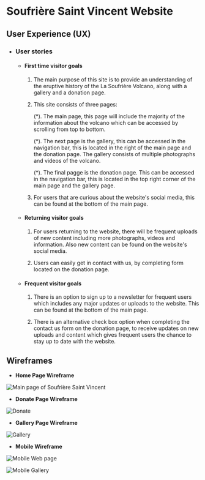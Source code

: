 # Soufrière Saint Vincent Website


## User Experience (UX)

- ###     User stories

   
    - ####   First time visitor goals



        1. The main purpose of this site is to provide an understanding of the eruptive history of the La Soufrière Volcano, along with a gallery and a donation page.

        2. This site consists of three pages:
        
        
           (*). The main page, this page will include the majority of the information about the volcano which can be accessed by scrolling from top to bottom.
        
        
           (*). The next page is the gallery, this can be accessed in the navigation bar, this is located in the right of the main page and the donation page. The gallery consists of multiple photographs and videos of the volcano.

           (*). The final pagge is the donation page. This can be accessed in the navigation bar, this is located in the top right corner of the main page and the gallery page.

        3. For users that are curious about the website's social media, this can be found at the bottom of the main page.


    -  ####   Returning visitor goals


        1. For users returning to the website, there will be frequent uploads of new content including more photographs, videos and information. Also new content can be found on the website's social media.

        2. Users can easily get in contact with us, by completing form located on the donation page.

    - #### Frequent visitor goals


        1. There is an option to sign up to a newsletter for frequent users which includes any major updates or uploads to the website. This can be found at the bottom of the main page.

        2. There is an alternative check box option when completing the contact us form on the donation page, to receive updates on new uploads and content which gives frequent users the chance to stay up to date with the website.



## Wireframes

- **Home Page Wireframe**



![Main page of Soufrière Saint Vincent](https://user-images.githubusercontent.com/98041941/152705346-f0fe788b-56c2-47c7-8a37-2cb0a155cc7f.png)




- **Donate Page Wireframe** 



![Donate](https://user-images.githubusercontent.com/98041941/152705337-6a9e11f3-9b12-4df9-aecf-135523574cd3.png)





- **Gallery Page Wireframe**



![Gallery](https://user-images.githubusercontent.com/98041941/152705330-f60239b1-2c03-423b-abf1-745578271963.png)





- **Mobile Wireframe** 


![Mobile Web page](https://user-images.githubusercontent.com/98041941/152705262-08e8d1b6-35a2-4ed4-930a-264f5c42152f.png)


![Mobile Gallery](https://user-images.githubusercontent.com/98041941/152705272-7a9f9ef9-b33d-40b5-a539-5be425a4e7b1.png)








